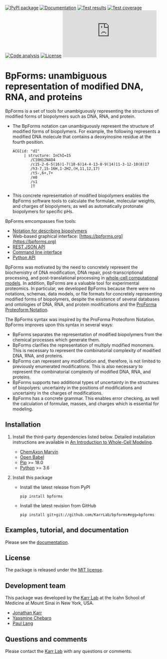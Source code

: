[![PyPI package](https://img.shields.io/pypi/v/bpforms.svg)](https://pypi.python.org/pypi/bpforms)
[![Documentation](https://readthedocs.org/projects/bpforms/badge/?version=latest)](https://docs.karrlab.org/bpforms)
[![Test results](https://circleci.com/gh/KarrLab/bpforms.svg?style=shield)](https://circleci.com/gh/KarrLab/bpforms)
[![Test coverage](https://coveralls.io/repos/github/KarrLab/bpforms/badge.svg)](https://coveralls.io/github/KarrLab/bpforms)
[![Code analysis](https://api.codeclimate.com/v1/badges/e35081f676dfbb5ac46f/maintainability)](https://codeclimate.com/github/KarrLab/bpforms)
[![License](https://img.shields.io/github/license/KarrLab/bpforms.svg)](LICENSE)
![Analytics](https://ga-beacon.appspot.com/UA-86759801-1/bpforms/README.md?pixel)

# BpForms: unambiguous representation of modified DNA, RNA, and proteins

BpForms is a set of tools for unambiguously representing the structures of modified forms of biopolymers such as DNA, RNA, and protein. 

* The BpForms notation can unambiguously represent the structure of modified forms of biopolymers. For example, the following represents a modified DNA molecule that contains a deoxyinosine residue at the fourth position.
  ```
  ACG[id: "dI" 
       | structure: InChI=1S
          /C10H12N4O4
          /c15-2-6-5(16)1-7(18-6)14-4-13-8-9(14)11-3-12-10(8)17
          /h3-7,15-16H,1-2H2,(H,11,12,17)
          /t5-,6+,7+
          /m0
          /s1
          ]T
  ```
* This concrete representation of modified biopolymers enables the BpForms software tools to calculate the formulae, molecular weights, and charges of biopolymers, as well as automatically protonate biopolymers for specific pHs.

BpForms emcompasses five tools:

* [Notation for describing biopolymers](https://docs.karrlab.org/bpforms/)
* Web-based graphical interface: [https://bpforms.org](https://bpforms.org)
* [REST JSON API](https://docs.karrlab.org/bpforms/)
* [Command line interface](https://docs.karrlab.org/bpforms/)
* [Python API](https://docs.karrlab.org/bpforms/)

BpForms was motivated by the need to concretely represent the biochemistry of DNA modification, DNA repair, post-transcriptional processing, and post-translational processing in [whole-cell computational models](https://www.wholecell.org). In addition, BpForms are a valuable tool for experimental proteomics. In particular, we developed BpForms because there were no notations, schemas, data models, or file formats for concretely representing modified forms of biopolymers, despite the existence of several databases and ontologies of DNA, RNA, and protein modifications and the [ProForma Proteoform Notation](https://www.topdownproteomics.org/resources/proforma/).

The BpForms syntax was inspired by the ProForma Proteoform Notation. BpForms improves upon this syntax in several ways:
 
* BpForms separates the representation of modified biopolymers from the chemical processes which generate them. 
* BpForms clarifies the representation of multiply modified monomers. This is necessary to represent the combinatorial complexity of modified DNA, RNA, and proteins.
* BpForms can represent any modification and, therefore, is not limited to previously enumerated modifications. This is also necessary to represent the combinatorial complexity of modified DNA, RNA, and proteins.
* BpForms supports two additional types of uncertainty in the structures of biopolyers: uncertainty in the positions of modifications and uncertainty in the charges of modifications.
* BpForms has a concrete grammar. This enables error checking, as well the calculation of formulae, masses, and charges which is essential for modeling.

## Installation
1. Install the third-party dependencies listed below. Detailed installation instructions are available in [An Introduction to Whole-Cell Modeling](http://docs.karrlab.org/intro_to_wc_modeling/master/0.0.1/installation.html).
        
    * [ChemAxon Marvin](https://chemaxon.com/products/marvin)
    * [Open Babel](http://openbabel.org)
    * [Pip](https://pip.pypa.io) >= 18.0
    * [Python](https://www.python.org) >= 3.6

2. Install this package 

    * Install the latest release from PyPI
      ```
      pip install bpforms
      ```

    * Install the latest revision from GitHub
      ```
      pip install git+git://github.com/KarrLab/bpforms#egg=bpforms
      ```

## Examples, tutorial, and documentation
Please see the [documentation](https://docs.karrlab.org/bpforms).

## License
The package is released under the [MIT license](LICENSE).

## Development team
This package was developed by the [Karr Lab](https://www.karrlab.org) at the Icahn School of Medicine at Mount Sinai in New York, USA.

* [Jonathan Karr](https://www.karrlab.org)
* [Yassmine Chebaro](https://www.linkedin.com/in/yassmine-chebaro-6bb8a05/)
* [Paul Lang](http://www.dtc.ox.ac.uk/people/17/langp/)

## Questions and comments
Please contact the [Karr Lab](https://www.karrlab.org) with any questions or comments.
